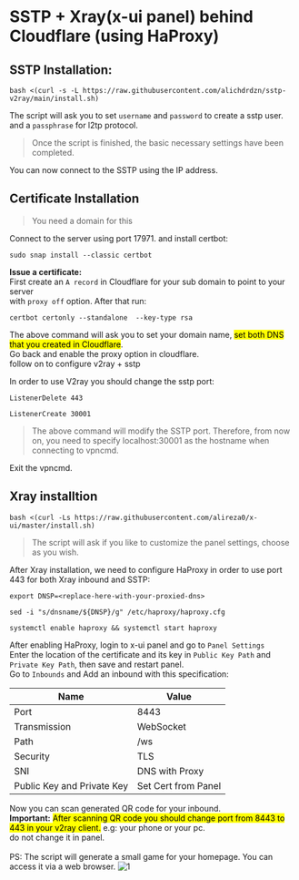 # SSTP + Xray(x-ui panel) behind Cloudflare (using HaProxy)

SSTP Installation:
-------------------------------
```
bash <(curl -s -L https://raw.githubusercontent.com/alichdrdzn/sstp-v2ray/main/install.sh)
```
The script will ask you to set `username` and `password` to create a sstp user. and a `passphrase` for l2tp protocol.

>Once the script is finished, the basic necessary settings have been completed. 

You can now connect to the SSTP using the IP address.

Certificate Installation
-------------------------------
>You need a domain for this

Connect to the server using port 17971. and install certbot:
```
sudo snap install --classic certbot
```
**Issue a certificate:** \
First create an `A record` in Cloudflare for your sub domain to point to your server \
with `proxy off` option. After that run:
```
certbot certonly --standalone  --key-type rsa
```
The above command will ask you to set your domain name, <mark>set both DNS that you created in Cloudflare</mark>. \
Go back and enable the proxy option in cloudflare. \
follow on to configure v2ray + sstp

In order to use V2ray you should change the sstp port:
```
ListenerDelete 443
```
```
ListenerCreate 30001
```
>The above command will modify the SSTP port. Therefore, from now on, you need to specify localhost:30001 as the hostname when connecting to vpncmd.

Exit the vpncmd.

Xray installtion
-------------------------------
```
bash <(curl -Ls https://raw.githubusercontent.com/alireza0/x-ui/master/install.sh)
```
>The script will ask if you like to customize the panel settings, choose as you wish.

After Xray installation, we need to configure HaProxy in order to use port 443 for both Xray inbound and SSTP:
```
export DNSP=<replace-here-with-your-proxied-dns>
```
```
sed -i "s/dnsname/${DNSP}/g" /etc/haproxy/haproxy.cfg
```
```
systemctl enable haproxy && systemctl start haproxy
```
After enabling HaProxy, login to x-ui panel and go to `Panel Settings` \
Enter the location of the certificate and its key in `Public Key Path` and `Private Key Path`, then save and restart panel. \
Go to `Inbounds` and Add an inbound with this specification:

| Name         | Value |
| ---    | ---   |
| Port         |  8443   |
| Transmission | WebSocket   |
| Path         |  /ws   |
| Security     | TLS   |
| SNI          | DNS with Proxy   |
| Public Key and Private Key    | Set Cert from Panel   |

Now you can scan generated QR code for your inbound. \
**Important:** <mark>After scanning QR code you should change port from 8443 to 443 in your v2ray client.</mark> e.g: your phone or your pc. \
do not change it in panel.
<br><br>
PS: The script will generate a small game for your homepage. You can access it via a web browser.
![1](./web.png)
